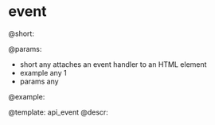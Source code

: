 event
=============


@short:
	

@params:
- short		any		attaches an event handler to an HTML element
- example		any		1
- params		any		

@example:


@template:	api_event
@descr:


